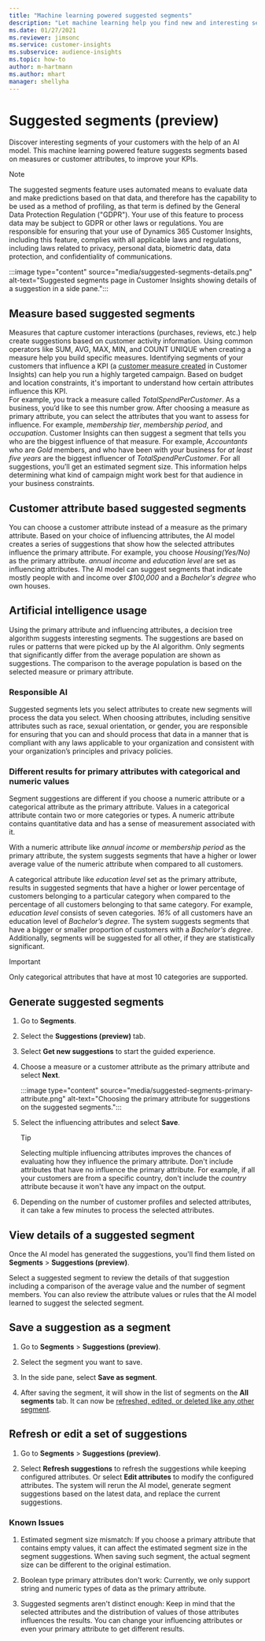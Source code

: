 ```yaml
---
title: "Machine learning powered suggested segments"
description: "Let machine learning help you find new and interesting segments based on customer attributes."
ms.date: 01/27/2021
ms.reviewer: jimsonc
ms.service: customer-insights
ms.subservice: audience-insights
ms.topic: how-to
author: m-hartmann
ms.author: mhart
manager: shellyha
---
```


# Suggested segments (preview)

Discover interesting segments of your customers with the help of an AI model. This machine learning powered feature suggests segments based on measures or customer attributes, to improve your KPIs. 

> [!NOTE]
> The suggested segments feature uses automated means to evaluate data and make predictions based on that data, and therefore has the capability to be used as a method of profiling, as that term is defined by the General Data Protection Regulation ("GDPR"). Your use of this feature to process data may be subject to GDPR or other laws or regulations. You are responsible for ensuring that your use of Dynamics 365 Customer Insights, including this feature, complies with all applicable laws and regulations, including laws related to privacy, personal data, biometric data, data protection, and confidentiality of communications.

:::image type="content" source="media/suggested-segments-details.png" alt-text="Suggested segments page in Customer Insights showing details of a suggestion in a side pane.":::

## Measure based suggested segments

Measures that capture customer interactions (purchases, reviews, etc.) help create suggestions based on customer activity information. Using common operators like SUM, AVG, MAX, MIN, and COUNT UNIQUE when creating a measure help you build specific measures. Identifying segments of your customers that influence a KPI (a [customer measure created](measures.md) in Customer Insights) can help you run a highly targeted campaign.  Based on budget and location constraints, it's important to understand how certain attributes influence this KPI.    
For example, you track a measure called *TotalSpendPerCustomer*. As a business, you’d like to see this number grow. After choosing a measure as primary attribute, you can select the attributes that you want to assess for influence. For example, *membership tier*, *membership period*, and *occupation*. Customer Insights can then suggest a segment that tells you who are the biggest influence of that measure. For example, *Accountants* who are *Gold* members, and who have been with your business for *at least five years* are the biggest influencer of *TotalSpendPerCustomer*. For all suggestions, you’ll get an estimated segment size. This information helps determining what kind of campaign might work best for that audience in your business constraints.

## Customer attribute based suggested segments

You can choose a customer attribute instead of a measure as the primary attribute. Based on your choice of influencing attributes, the AI model creates a series of suggestions that show how the selected attributes influence the primary attribute. 
For example, you choose *Housing(Yes/No)* as the primary attribute. *annual income* and *education level* are set as influencing attributes. The AI model can suggest segments that indicate mostly people with and income over *$100,000* and a *Bachelor's degree* who own houses. 

## Artificial intelligence usage

Using the primary attribute and influencing attributes, a decision tree algorithm suggests interesting segments. The suggestions are based on rules or patterns that were picked up by the AI algorithm. Only segments that significantly differ from the average population are shown as suggestions. The comparison to the average population is based on the selected measure or primary attribute.

### Responsible AI

Suggested segments lets you select attributes to create new segments will process the data you select. When choosing attributes, including sensitive attributes such as race, sexual orientation, or gender, you are responsible for ensuring that you can and should process that data in a manner that is compliant with any laws applicable to your organization and consistent with your organization’s principles and privacy policies.

### Different results for primary attributes with categorical and numeric values

Segment suggestions are different if you choose a numeric attribute or a categorical attribute as the primary attribute. Values in a categorical attribute contain two or more categories or types. A numeric attribute contains quantitative data and has a sense of measurement associated with it.

With a numeric attribute like *annual income* or *membership period* as the primary attribute, the system suggests segments that have a higher or lower average value of the numeric attribute when compared to all customers.

A categorical attribute like *education level* set as the primary attribute, results in suggested segments that have a higher or lower percentage of customers belonging to a particular category when compared to the percentage of all customers belonging to that same category. For example,  *education level* consists of seven categories. *16%* of all customers have an education level of *Bachelor’s degree*. The system suggests segments that have a bigger or smaller proportion of customers with a *Bachelor's degree*. Additionally, segments will be suggested for all other, if they are statistically significant.

> [!IMPORTANT]
> Only categorical attributes that have at most 10 categories are supported.

## Generate suggested segments

1. Go to **Segments**.

1. Select the **Suggestions (preview)** tab.

1. Select **Get new suggestions** to start the guided experience.

1. Choose a measure or a customer attribute as the primary attribute and select **Next**.

   :::image type="content" source="media/suggested-segments-primary-attribute.png" alt-text="Choosing the primary attribute for suggestions on the suggested segments.":::

1. Select the influencing attributes and select **Save**.
   
   > [!TIP]
   > Selecting multiple influencing attributes improves the chances of evaluating how they influence the primary attribute. Don't include attributes that have no influence the primary attribute. For example, if all your customers are from a specific country, don't include the *country* attribute because it won't have any impact on the output.

1. Depending on the number of customer profiles and selected attributes, it can take a few minutes to process the selected attributes. 

## View details of a suggested segment

Once the AI model has generated the suggestions, you'll find them listed on **Segments** > **Suggestions (preview)**.
 
Select a suggested segment to review the details of that suggestion including a comparison of the average value and the number of segment members. You can also review the attribute values or rules that the AI model learned to suggest the selected segment.

## Save a suggestion as a segment

1. Go to **Segments** > **Suggestions (preview)**.

1. Select the segment you want to save. 

1. In the side pane, select **Save as segment**. 

1. After saving the segment, it will show in the list of segments on the **All segments** tab. It can now be [refreshed, edited, or deleted like any other segment](segments.md).

## Refresh or edit a set of suggestions

1. Go to **Segments** > **Suggestions (preview)**.

1. Select **Refresh suggestions** to refresh the suggestions while keeping configured attributes. Or select **Edit attributes** to modify the configured attributes. The system will rerun the AI model, generate segment suggestions based on the latest data, and replace the current suggestions.

### Known Issues

1. Estimated segment size mismatch: If you choose a primary attribute that contains empty values, it can affect the estimated segment size in the segment suggestions. When saving such segment, the actual segment size can be different to the original estimation.
 
2. Boolean type primary attributes don't work: Currently, we only support string and numeric types of data as the primary attribute.

3. Suggested segments aren't distinct enough: Keep in mind that the selected attributes and the distribution of values of those attributes influences the results. You can change your influencing attributes or even your primary attribute to get different results.

